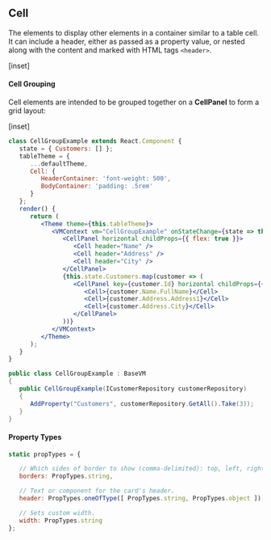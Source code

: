 ﻿## Cell

The elements to display other elements in a container similar to a table cell.  It can include a header, either as passed as a property value, or nested along with the content and marked with HTML tags `<header>`.

[inset]

#### Cell Grouping

Cell elements are intended to be grouped together on a __CellPanel__ to form a grid layout:

[inset]
<br/>
```jsx
class CellGroupExample extends React.Component {
   state = { Customers: [] };
   tableTheme = {
      ...defaultTheme,
      Cell: {
         HeaderContainer: 'font-weight: 500',
         BodyContainer: 'padding: .5rem'
      }
   };
   render() {
      return (
         <Theme theme={this.tableTheme}>
            <VMContext vm="CellGroupExample" onStateChange={state => this.setState(state)}>
               <CellPanel horizontal childProps={{ flex: true }}>
                  <Cell header="Name" />
                  <Cell header="Address" />
                  <Cell header="City" />
               </CellPanel>
               {this.state.Customers.map(customer => (
                  <CellPanel key={customer.Id} horizontal childProps={{ flex: true }}>
                     <Cell>{customer.Name.FullName}</Cell>
                     <Cell>{customer.Address.Address1}</Cell>
                     <Cell>{customer.Address.City}</Cell>
                  </CellPanel>
               ))}
            </VMContext>
         </Theme>
      );
   }
}
```

```csharp
public class CellGroupExample : BaseVM
{
   public CellGroupExample(ICustomerRepository customerRepository)
   {
      AddProperty("Customers", customerRepository.GetAll().Take(3));
   }
}
```

#### Property Types

```jsx
static propTypes = {

   // Which sides of border to show (comma-delimited): top, left, right, bottom.
   borders: PropTypes.string,

   // Text or component for the card's header.
   header: PropTypes.oneOfType([ PropTypes.string, PropTypes.object ]),

   // Sets custom width.
   width: PropTypes.string
};
```